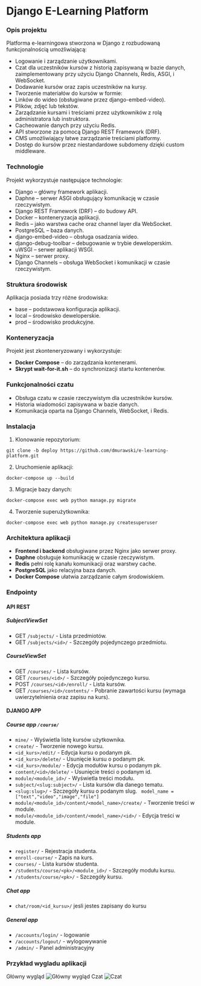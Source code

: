 # Django E-Learning Platform
### Opis projektu
Platforma e-learningowa stworzona w Django z rozbudowaną funkcjonalnością umożliwiającą:
- Logowanie i zarządzanie użytkownikami.
- Czat dla uczestników kursów z historią zapisywaną w bazie danych, zaimplementowany przy użyciu Django Channels, Redis, ASGI, i WebSocket.
- Dodawanie kursów oraz zapis uczestników na kursy.
- Tworzenie materiałów do kursów w formie:
- Linków do wideo (obsługiwane przez django-embed-video).
- Plików, zdjęć lub tekstów.
- Zarządzanie kursami i treściami przez użytkowników z rolą administratora lub instruktora.
- Cacheowanie danych przy użyciu Redis.
- API stworzone za pomocą Django REST Framework (DRF).
- CMS umożliwiający łatwe zarządzanie treściami platformy.
- Dostęp do kursów przez niestandardowe subdomeny dzięki custom middleware.
### Technologie
Projekt wykorzystuje następujące technologie:
- Django – główny framework aplikacji.
- Daphne – serwer ASGI obsługujący komunikację w czasie rzeczywistym.
- Django REST Framework (DRF) – do budowy API.
- Docker – konteneryzacja aplikacji.
- Redis – jako warstwa cache oraz channel layer dla WebSocket.
- PostgreSQL – baza danych.
- django-embed-video – obsługa osadzania wideo.
- django-debug-toolbar – debugowanie w trybie deweloperskim.
- uWSGI – serwer aplikacji WSGI.
- Nginx – serwer proxy.
- Django Channels – obsługa WebSocket i komunikacji w czasie rzeczywistym.
### Struktura środowisk
Aplikacja posiada trzy różne środowiska:
- base – podstawowa konfiguracja aplikacji.
- local – środowisko deweloperskie.
- prod – środowisko produkcyjne.
### Konteneryzacja
Projekt jest zkonteneryzowany i wykorzystuje:

- **Docker Compose** – do zarządzania kontenerami.
- **Skrypt wait-for-it.sh** – do synchronizacji startu kontenerów.
### Funkcjonalności czatu
- Obsługa czatu w czasie rzeczywistym dla uczestników kursów.
- Historia wiadomości zapisywana w bazie danych.
- Komunikacja oparta na Django Channels, WebSocket, i Redis.

### Instalacja
1. Klonowanie repozytorium:

```git clone -b deploy https://github.com/dmurawski/e-learning-platform.git```

2. Uruchomienie aplikacji:
   
```docker-compose up --build```

3. Migracje bazy danych:
   
```docker-compose exec web python manage.py migrate ```

4. Tworzenie superużytkownika:
   
```docker-compose exec web python manage.py createsuperuser```

### Architektura aplikacji
- **Frontend i backend** obsługiwane przez Nginx jako serwer proxy.
- **Daphne** obsługuje komunikację w czasie rzeczywistym.
- **Redis** pełni rolę kanału komunikacji oraz warstwy cache.
- **PostgreSQL** jako relacyjna baza danych.
- **Docker Compose** ułatwia zarządzanie całym środowiskiem.
### Endpointy
#### API REST
##### SubjectViewSet
  - GET ```/subjects/``` - Lista przedmiotów.
  - GET ```/subjects/<id>/``` - Szczegóły pojedynczego przedmiotu.
##### CourseViewSet
  - GET ```/courses/``` - Lista kursów.
  - GET ```/courses/<id>/``` - Szczegóły pojedynczego kursu.
  - POST ```/courses/<id>/enroll/``` - Lista kursów.
  - GET ```/courses/<id>/contents/``` - Pobranie zawartości kursu (wymaga uwierzytelnienia oraz zapisu na kurs).
#### DJANGO APP
##### Course app ```/course/```
- ```mine/``` - Wyświetla listę kursów użytkownika.
- ```create/``` - Tworzenie nowego kursu.
- ```<id_kurs>/edit/``` - Edycja kursu o podanym pk.
- ```<id_kurs>/delete/``` - Usunięcie kursu o podanym pk.
- ```<id_kurs>/module/``` - Edycja modułów kursu o podanym pk.
- ```content/<id>/delete/``` - Usunięcie treści o podanym id.
- ```module/<module_id>/``` - Wyświetla treści modułu.
- ```subject/<slug:subject>/``` - Lista kursów dla danego tematu.
- ```<slug:slug>/``` - Szczegóły kursu o podanym slug.
 ``` model_name = ["text","video","image","file"]```
- ```module/<module_id>/content/<model_name>/create/``` - Tworzenie treści w module.
- ```module/<module_id>/content/<model_name>/<id>/``` - Edycja treści w module.
##### Students app
- ```register/``` - Rejestracja studenta.
- ```enroll-course/``` - Zapis na kurs.
- ```courses/``` - Lista kursów studenta.
- ```/students/course/<pk>/<module_id>/``` - Szczegóły modułu kursu.
- ```/students/course/<pk>/``` - Szczegóły kursu.
##### Chat app
- ```chat/room/<id_kursu>/``` jesli jestes zapisany do kursu
##### General app
- ```/accounts/login/``` - logowanie
- ```/accounts/logout/``` - wylogowywanie
- ```/admin/``` - Panel administracyjny 

### Przykład wygladu aplikacji
Główny wygląd
![Główny wygląd](images/Educa1.jpg)
Czat
![Czat](images/Educa-chat.jpg)
